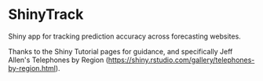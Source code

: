 # ShinyTrack
Shiny app for tracking prediction accuracy across forecasting websites.

Thanks to the Shiny Tutorial pages for guidance, and specifically Jeff Allen's Telephones by Region (https://shiny.rstudio.com/gallery/telephones-by-region.html).
